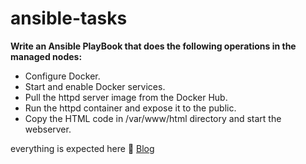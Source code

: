 # ansible-tasks
<b>Write an Ansible PlayBook that does the following operations in the managed nodes:</b>
<ul>
<li>Configure Docker.</li>
<li>Start and enable Docker services.</li>
<li>Pull the httpd server image from the Docker Hub.</li>
<li>Run the httpd container and expose it to the public.</li>
<li>Copy the HTML code in /var/www/html directory and start the webserver.</li>
</ul>

everything is expected here 🔗
 <a href= "https://nischalvooda.medium.com/integrating-ansible-and-docker-824a6bc214b3" target="_blank">Blog</a>
